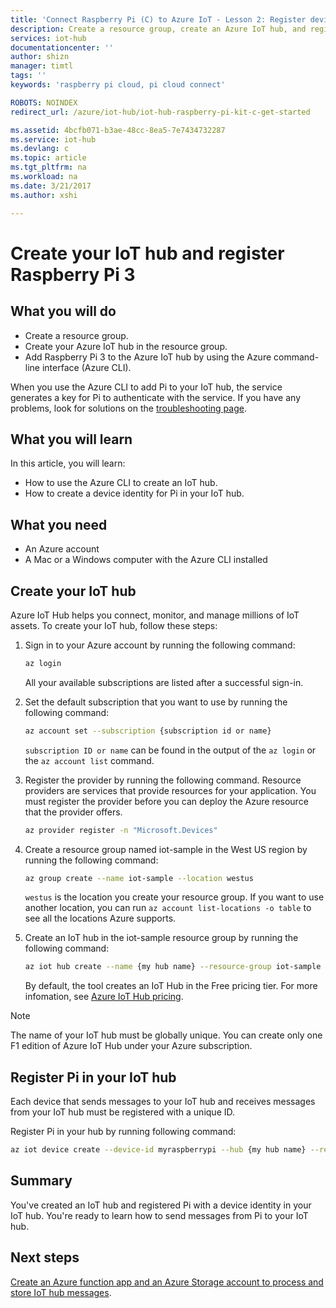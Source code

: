 ```yaml
---
title: 'Connect Raspberry Pi (C) to Azure IoT - Lesson 2: Register device | Microsoft Docs'
description: Create a resource group, create an Azure IoT hub, and register Pi in the Azure IoT hub by using the Azure CLI.
services: iot-hub
documentationcenter: ''
author: shizn
manager: timtl
tags: ''
keywords: 'raspberry pi cloud, pi cloud connect'

ROBOTS: NOINDEX
redirect_url: /azure/iot-hub/iot-hub-raspberry-pi-kit-c-get-started

ms.assetid: 4bcfb071-b3ae-48cc-8ea5-7e7434732287
ms.service: iot-hub
ms.devlang: c
ms.topic: article
ms.tgt_pltfrm: na
ms.workload: na
ms.date: 3/21/2017
ms.author: xshi

---
```

# Create your IoT hub and register Raspberry Pi 3
## What you will do
* Create a resource group.
* Create your Azure IoT hub in the resource group.
* Add Raspberry Pi 3 to the Azure IoT hub by using the Azure command-line interface (Azure CLI).

When you use the Azure CLI to add Pi to your IoT hub, the service generates a key for Pi to authenticate with the service. If you have any problems, look for solutions on the [troubleshooting page](iot-hub-raspberry-pi-kit-c-troubleshooting.md).

## What you will learn
In this article, you will learn:
* How to use the Azure CLI to create an IoT hub.
* How to create a device identity for Pi in your IoT hub.

## What you need
* An Azure account
* A Mac or a Windows computer with the Azure CLI installed

## Create your IoT hub
Azure IoT Hub helps you connect, monitor, and manage millions of IoT assets. To create your IoT hub, follow these steps:

1. Sign in to your Azure account by running the following command:

   ```bash
   az login
   ```

   All your available subscriptions are listed after a successful sign-in.

2. Set the default subscription that you want to use by running the following command:

   ```bash
   az account set --subscription {subscription id or name}
   ```

   `subscription ID or name` can be found in the output of the `az login` or the `az account list` command.

3. Register the provider by running the following command. Resource providers are services that provide resources for your application. You must register the provider before you can deploy the Azure resource that the provider offers.

   ```bash
   az provider register -n "Microsoft.Devices"
   ```
4. Create a resource group named iot-sample in the West US region by running the following command:

   ```bash
   az group create --name iot-sample --location westus
   ```

   `westus` is the location you create your resource group. If you want to use another location, you can run `az account list-locations -o table` to see all the locations Azure supports.
 
5. Create an IoT hub in the iot-sample resource group by running the following command:

   ```bash
   az iot hub create --name {my hub name} --resource-group iot-sample
   ```

   By default, the tool creates an IoT Hub in the Free pricing tier. For more infomation, see [Azure IoT Hub pricing](https://azure.microsoft.com/pricing/details/iot-hub/).

> [!NOTE]
> The name of your IoT hub must be globally unique. You can create only one F1 edition of Azure IoT Hub under your Azure subscription.

## Register Pi in your IoT hub
Each device that sends messages to your IoT hub and receives messages from your IoT hub must be registered with a unique ID.

Register Pi in your hub by running following command:

```bash
az iot device create --device-id myraspberrypi --hub {my hub name} --resource-group iot-sample
```

## Summary
You've created an IoT hub and registered Pi with a device identity in your IoT hub. You're ready to learn how to send messages from Pi to your IoT hub.

## Next steps
[Create an Azure function app and an Azure Storage account to process and store IoT hub messages](iot-hub-raspberry-pi-kit-c-lesson3-deploy-resource-manager-template.md).

